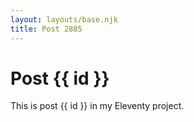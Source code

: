 ```yaml
---
layout: layouts/base.njk
title: Post 2885
---
```


# Post {{ id }}

This is post {{ id }} in my Eleventy project.
